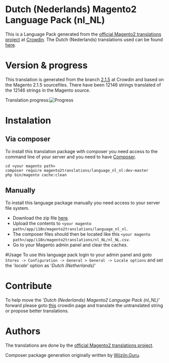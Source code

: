 # Dutch (Nederlands) Magento2 Language Pack (nl_NL)
This is a Language Pack generated from the [official Magento2 translations project](https://crowdin.com/project/magento-2) at [Crowdin](https://crowdin.com).
The Dutch (Nederlands) translations used can be found [here](https://crowdin.com/project/magento-2/nl).

# Version & progress
This translation is generated from the branch [2.1.5](https://crowdin.com/project/magento-2/nl#/2.1.5) at Crowdin and based on the Magento 2.1.5 sourcefiles.
There have been  12146 strings translated of the 12146 strings in the Magento source.

Translation progress:![Progress](http://progressed.io/bar/100)

# Instalation
## Via composer
To install this translation package with composer you need access to the command line of your server and you need to have [Composer](https://getcomposer.org).
```
cd <your magento path>
composer require magento2translations/language_nl_nl:dev-master
php bin/magento cache:clean
```
## Manually
To install this language package manually you need access to your server file system.
* Download the zip file [here](https://github.com/Magento2Translations/language_nl_nl/archive/master.zip).
* Upload the contents to `<your magento path>/app/i18n/magento2translations/language_nl_nl`.
* The composer files should then be located like this `<your magento path>/app/i18n/magento2translations/nl_NL/nl_NL.csv`.
* Go to your Magento admin panel and clear the caches.

#Usage
To use this language pack login to your admin panel and goto `Stores -> Configuration -> General > General -> Locale options` and set the '*locale*' option as '*Dutch (Netherlands)*'

# Contribute
To help move the '*Dutch (Nederlands) Magento2 Language Pack (nl_NL)*' forward please goto [this](https://crowdin.com/project/magento-2/nl) crowdin page and translate the untranslated string or propose better translations.

# Authors
The translations are done by the [official Magento2 translations project](https://crowdin.com/project/magento-2).

Composer package generation originally written by [Wijzijn.Guru](http://www.wijzijn.guru/).
